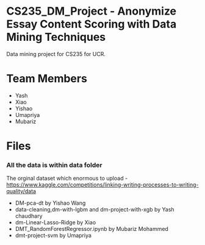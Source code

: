 # CS235_DM_Project - Anonymize Essay Content Scoring with Data Mining Techniques  
Data mining project for CS235 for UCR. 

# Team Members   
* Yash
* Xiao
* Yishao
* Umapriya
* Mubariz


# Files   
### All the data is within data folder ### 
The orginal dataset which enormous to upload - https://www.kaggle.com/competitions/linking-writing-processes-to-writing-quality/data

* DM-pca-dt by Yishao Wang
* data-cleaning,dm-with-lgbm and dm-project-with-xgb by Yash chaudhary
* dm-Linear-Lasso-Ridge by Xiao
* DMT_RandomForestRegressor.ipynb by Mubariz Mohammed
* dmt-project-svm by Umapriya

